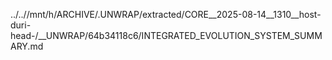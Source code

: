 ../..//mnt/h/ARCHIVE/.UNWRAP/extracted/CORE__2025-08-14__1310__host-duri-head-/__UNWRAP/64b34118c6/INTEGRATED_EVOLUTION_SYSTEM_SUMMARY.md